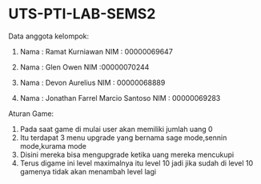 # UTS-PTI-LAB-SEMS2

Data anggota kelompok:

1. Nama : Ramat Kurniawan
   NIM  : 00000069647

2. Nama : Glen Owen
   NIM  :00000070244

3. Nama : Devon Aurelius
   NIM  : 00000068889

4. Nama : Jonathan Farrel Marcio Santoso
   NIM  : 00000069283


Aturan Game:
1. Pada saat game di mulai user akan memiliki jumlah uang 0
2. Itu terdapat 3 menu upgrade yang bernama sage mode,sennin mode,kurama mode 
3. Disini mereka bisa mengupgrade ketika uang mereka mencukupi
4. Terus digame ini level maximalnya itu level 10 jadi jika sudah di level 10 gamenya tidak akan menambah level lagi 
